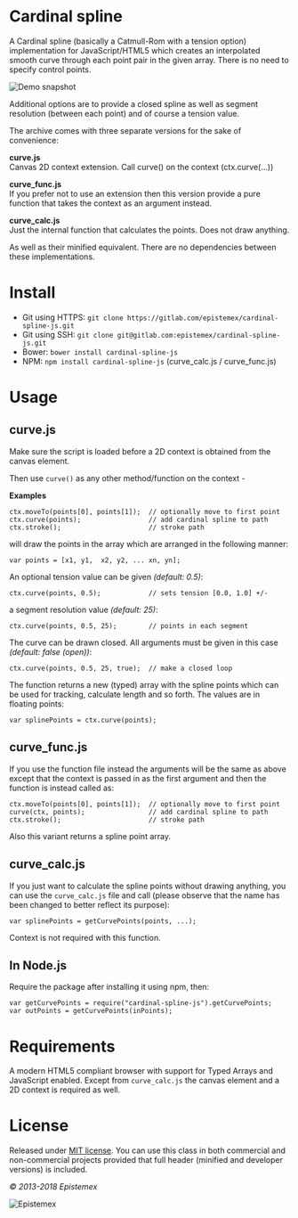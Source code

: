 ﻿Cardinal spline
===============

A Cardinal spline (basically a Catmull-Rom with a tension option)
implementation for  JavaScript/HTML5 which creates an interpolated
smooth curve through each point pair in the given array. There is no
need to specify control points.

![Demo snapshot](https://i.imgur.com/5e69T5C.png)

Additional options are to provide a closed spline as well as segment
resolution (between each point) and of course a tension value.

The archive comes with three separate versions for the sake of convenience:

**curve.js**<br>
Canvas 2D context extension. Call curve() on the context (ctx.curve(...))

**curve_func.js**<br>
If you prefer not to use an extension then this version provide a pure
function that takes the context as an argument instead.

**curve_calc.js**<br>
Just the internal function that calculates the points. Does not draw
anything.

As well as their minified equivalent. There are no dependencies between
these implementations.



Install
=======

- Git using HTTPS: `git clone https://gitlab.com/epistemex/cardinal-spline-js.git`
- Git using SSH: `git clone git@gitlab.com:epistemex/cardinal-spline-js.git`
- Bower: `bower install cardinal-spline-js`
- NPM: `npm install cardinal-spline-js` (curve_calc.js / curve_func.js)


Usage
=====

curve.js
--------

Make sure the script is loaded before a 2D context is obtained from the canvas element.

Then use `curve()` as any other method/function on the context -

**Examples**

    ctx.moveTo(points[0], points[1]);  // optionally move to first point
    ctx.curve(points);                 // add cardinal spline to path
    ctx.stroke();                      // stroke path

will draw the points in the array which are arranged in the following manner:

    var points = [x1, y1,  x2, y2, ... xn, yn];

An optional tension value can be given *(default: 0.5)*:

    ctx.curve(points, 0.5);            // sets tension [0.0, 1.0] +/-

a segment resolution value *(default: 25)*:

    ctx.curve(points, 0.5, 25);        // points in each segment

The curve can be drawn closed. All arguments must be given in this
case *(default: false (open))*:

    ctx.curve(points, 0.5, 25, true);  // make a closed loop

The function returns a new (typed) array with the spline points which can be used for
tracking, calculate length and so forth. The values are in floating points:

    var splinePoints = ctx.curve(points);


curve_func.js
-------------

If you use the function file instead the arguments will be the same as
above except that the context is passed in as the first argument and
then the function is instead called as:

    ctx.moveTo(points[0], points[1]);  // optionally move to first point
    curve(ctx, points);                // add cardinal spline to path
    ctx.stroke();                      // stroke path

Also this variant returns a spline point array.


curve_calc.js
-------------

If you just want to calculate the spline points without drawing anything,
you can use the `curve_calc.js` file and call (please observe that the
name has been changed to better reflect its purpose):

    var splinePoints = getCurvePoints(points, ...);

Context is not required with this function.


In Node.js
----------

Require the package after installing it using npm, then:

    var getCurvePoints = require("cardinal-spline-js").getCurvePoints;
    var outPoints = getCurvePoints(inPoints);


Requirements
============

A modern HTML5 compliant browser with support for Typed Arrays and
JavaScript enabled. Except from `curve_calc.js` the canvas element and
a 2D context is required as well.


License
=======

Released under [MIT license](http://choosealicense.com/licenses/mit/). You can use this class in both commercial and non-commercial projects provided that full header (minified and developer versions) is included.

*&copy; 2013-2018 Epistemex*

![Epistemex](https://i.imgur.com/wZSsyt8.png)
